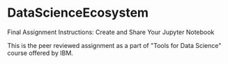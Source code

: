 # DataScienceEcosystem
Final Assignment Instructions: Create and Share Your Jupyter Notebook

This is the peer reviewed assignment as a part of "Tools for Data Science" course offered by IBM.
